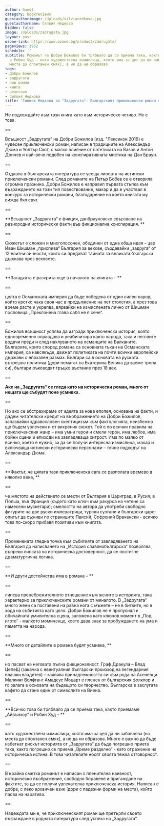 ```yaml
---
author: Guest
category: bookreviews
guestauthorimage: /Uploads/silvianedkova.jpg
guestauthorname: Силвия Недкова
hidden: false
image: /Uploads/zadrugata.jpg
layout: post
ozone-link: https://www.ozone.bg/product/zadrugata/
pageviews: 3952
schedule: ''
subtitle: Романът на Добри Божилов би трябвало да се приема така, както приемаме „Айвънхоу“
  и Робин Худ – като художествена измислица, която има за цел да ни забавлява (на
  места до спонтанен смях), а не да ни образова
tags:
- Добри Божилов
- задругата
- нов роман
- книга
- рецензия
- Силвия Недкова
title: 'Силвия Недкова за "Задругата": Българският приключенски роман се завръща'
---
```


Не подхождайте към тази книга като към историческо четиво. Не е това.

\==

Всъщност „Задругата“ на Добри Божилов (изд. "Лексикон 2019) е чудесен приключенски роман, написан в традициите на Александър Дюма и Уолтър Скот, с малко влияние от патетиката на Вазов и Антон Дончев и най-вече подобен на конспиративната мистика на Дан Браун.

\==

Отдавна в българската литература се усеща липсата на истински приключенски романи. След романите на Петър Бобев се е отворила огромна празнина. Добри Божилов е направил първата стъпка към възраждането на този тип повествование, макар и да е участвал в конкурс за исторически романи, благодарение на което книгата му вижда бял свят. 

\==

**Всъщност „Задругата“ е фикция, данбрауновско свързване на разнородни исторически факти във фикционална конспирация. **

\==

Сюжетът е сложен и многопосочен, обединен от една обща идея – цар Иван Шишман „приспива“ България за векове, създавайки „задруга“ от 12 елитни личности, които си предават тайната за великата българска държава през вековете. 

\==

**Загадката е разкрита още в началото на книгата – **

\==

целта е Османската империя да бъде победена от един силен народ, който кротко чака своя час в продължение на пет столетия, а през това време расте и укрепва, вярвайки на измислената лично от Шишман пословица „Преклонена глава сабя не я сече“.

\==

Божилов всъщност успява да изгради приключенска история, която едновременно оправдава и реабилитира както народа, така и неговите водачи преди и след нахлуването на османците на Балканите. Българите, които според романа са основната тъкан на Османската империя, са навсякъде, движат политиката на почти всички европейски държави с епохален размах. Българи са в основата на руската вътрешна политика (дори помагат на Екатерина Велика да заеме трона си), българи ръководят гръцко въстание през 18 век. 

\==

**Ако на „Задругата“ се гледа като на исторически роман, много от нещата ще събудят поне усмивка.**

\==

Но ако се абстрахираме от идеята за нова епопея, основана на факти, и дадем читателски кредит на въображението на Добри Божилов, запазвайки здравословен скептицизъм към фактологията, неизбежно ще бъдем увлечени и от вихрения сюжет. Той е по всички правила на приключенския жанр – има умни герои и смели герои, има любов, има бойни сцени и епизоди на завладяваща хитрост. Има по малко от всичко, което е нужно, за да се получи интересна измислица, макар и включваща истински исторически персонажи – точно подходът на Александър Дюма. 

\==

**Фактът, че цялата тази приключенска сага се разполага времево в няколко века, **

\==

че мястото на действието се мести от България в Цариград, в Русия, в Полша, във Франция (където като ключ към ракурса на четене са намесени мускетари); смелостта на автора да употреби свободно фигурите на две руски императрици, турски султани и български царе; опитът да съживи по страниците Паисий, Софроний Врачански - всичко това по-скоро прибавя позитиви към книгата. 

\==

Променената гледна точка към събитията от завладяването на България до написването на „История славянобългарска“ позволява, въпреки липсата на историческа достоверност, да се постигне драматургична логика. 

\==

**И други достойнства има в романа – **

\==

липсва пренебрежителното отношение към жените в историята, така характерно за приключенските романи от миналото. В „Задругата“ много жени са поставени на равна нога с мъжете – не в битките, но в хода на събитията като цяло. Добри Божилов не е пропуснал и обичайната умилителна сцена, заложена като ключов момент в „Под игото“ - малкото момиченце, което дава знак за пробуждането на ума и паметта на народа. 

\==

**Много от детайлите в романа будят усмивка, **

\==

но пасват на неговата пълна фикционалност. Граф Дракула – Влад ЦепеЩ (закачка с евентуалния български произход на легендарния влашки владетел) – заявява принадлежността си към рода на Асеневци. Малкият Волфганг Амадеус Моцарт е пленен от българския фолклор и го залага в основата на бъдещото си творчество. Българска е заслугата кафето да стане един от символите на Виена. 

\==

**Всичко това би трябвало да се приема така, както приемаме „Айвънхоу“ и Робин Худ – **

\==

като художествена измислица, която има за цел да ни забавлява (на места до спонтанен смях), а не да ни образова. Много е важно да бъде избегнат рискът историята от „Задругата“ да бъде погрешно приета така, както погрешно се приема „Време разделно“ - като отражение на историческа истина. В това читателите носят своята тежка отговорност.

\==

В крайна сметка романът е написан с пленителна наивност, историческо въображение, свободно боравене и пригаждане на фактите, за да се получи увлекателна приключенска история. Написан е добре, с леко архаичен език (дори с падежни форми на места), който пасва на наратива. 

\==

Надеждата ми е, че приключенският роман ще претърпи своето възраждане в родната литература след успеха на „Задругата“.